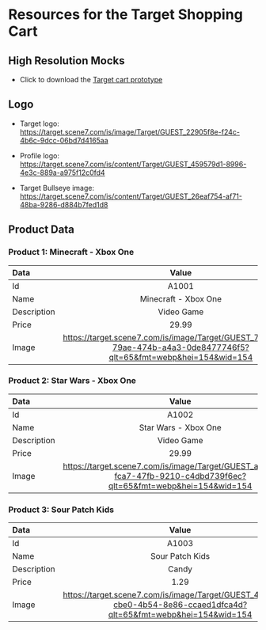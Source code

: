 # Resources for the Target Shopping Cart

## High Resolution Mocks

- Click to download the <a href="/downloads/Target cart prototype.pdf" download="Target cart prototype" target="_blank">Target cart prototype</a>

## Logo

- Target logo: https://target.scene7.com/is/image/Target/GUEST_22905f8e-f24c-4b6c-9dcc-06bd7d4165aa

- Profile logo: https://target.scene7.com/is/content/Target/GUEST_459579d1-8996-4e3c-889a-a975f12c0fd4

- Target Bullseye image: https://target.scene7.com/is/content/Target/GUEST_26eaf754-af71-48ba-9286-d884b7fed1d8

## Product Data

### Product 1: Minecraft - Xbox One

| Data        |                                                        Value                                                         |
| :---------- | :------------------------------------------------------------------------------------------------------------------: |
| Id          |                                                        A1001                                                         |
| Name        |                                                 Minecraft - Xbox One                                                 |
| Description |                                                      Video Game                                                      |
| Price       |                                                        29.99                                                         |
| Image       | https://target.scene7.com/is/image/Target/GUEST_780d12cc-79ae-474b-a4a3-0de8477746f5?qlt=65&fmt=webp&hei=154&wid=154 |

### Product 2: Star Wars - Xbox One

| Data        |                                                        Value                                                         |
| :---------- | :------------------------------------------------------------------------------------------------------------------: |
| Id          |                                                        A1002                                                         |
| Name        |                                                 Star Wars - Xbox One                                                 |
| Description |                                                      Video Game                                                      |
| Price       |                                                        29.99                                                         |
| Image       | https://target.scene7.com/is/image/Target/GUEST_ae8ed07e-fca7-47fb-9210-c4dbd739f6ec?qlt=65&fmt=webp&hei=154&wid=154 |

### Product 3: Sour Patch Kids

| Data        |                                                        Value                                                         |
| :---------- | :------------------------------------------------------------------------------------------------------------------: |
| Id          |                                                        A1003                                                         |
| Name        |                                                   Sour Patch Kids                                                    |
| Description |                                                        Candy                                                         |
| Price       |                                                         1.29                                                         |
| Image       | https://target.scene7.com/is/image/Target/GUEST_421807fd-cbe0-4b54-8e86-ccaed1dfca4d?qlt=65&fmt=webp&hei=154&wid=154 |
